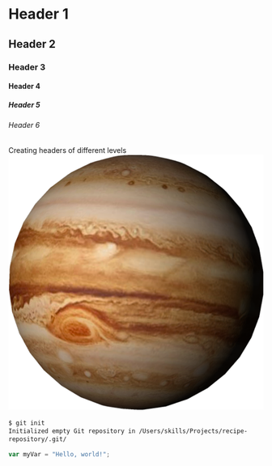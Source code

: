 # Header 1
## Header 2
### Header 3
#### Header 4
##### Header 5
###### Header 6
Creating headers of different levels
![Image of Jupiter](https://github.com/GMNovember/skills-communicate-using-markdown/blob/main/planet-jupiter.png)

```
$ git init
Initialized empty Git repository in /Users/skills/Projects/recipe-repository/.git/
```

``` javascript
var myVar = "Hello, world!";
```
